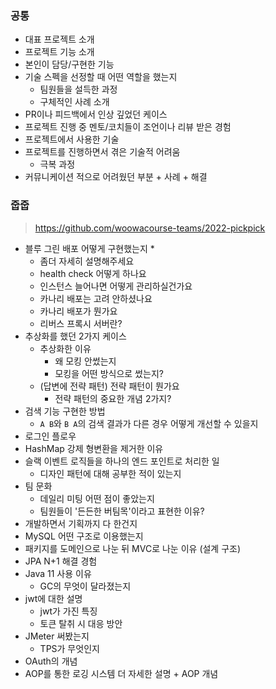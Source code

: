 ### 공통

- 대표 프로젝트 소개
- 프로젝트 기능 소개
- 본인이 담당/구현한 기능
- 기술 스펙을 선정할 때 어떤 역할을 했는지
    - 팀원들을 설득한 과정
    - 구체적인 사례 소개
- PR이나 피드백에서 인상 깊었던 케이스
- 프로젝트 진행 중 멘토/코치들이 조언이나 리뷰 받은 경험
- 프로젝트에서 사용한 기술
- 프로젝트를 진행하면서 겪은 기술적 어려움
    - 극복 과정
- 커뮤니케이션 적으로 어려웠던 부분 + 사례 + 해결

### 줍줍

> https://github.com/woowacourse-teams/2022-pickpick

- 블루 그린 배포 어떻게 구현했는지 *
    - 좀더 자세히 설명해주세요
    - health check 어떻게 하나요
    - 인스턴스 늘어나면 어떻게 관리하실건가요
    - 카나리 배포는 고려 안하셨나요
    - 카나리 배포가 뭔가요
    - 리버스 프록시 서버란?
- 추상화를 했던 2가지 케이스
    - 추상화한 이유
        - 왜 모킹 안썼는지
        - 모킹을 어떤 방식으로 썼는지?
    - (답변에 전략 패턴) 전략 패턴이 뭔가요
        - 전략 패턴의 중요한 개념 2가지?
- 검색 기능 구현한 방법
    - `A B`와 `B A`의 검색 결과가 다른 경우 어떻게 개선할 수 있을지
- 로그인 플로우
- HashMap 강제 형변환을 제거한 이유
- 슬랙 이벤트 로직들을 하나의 엔드 포인트로 처리한 일
    - 디자인 패턴에 대해 공부한 적이 있는지
- 팀 문화
    - 데일리 미팅 어떤 점이 좋았는지
    - 팀원들이 '든든한 버팀목'이라고 표현한 이유?
- 개발하면서 기획까지 다 한건지
- MySQL 어떤 구조로 이용했는지
- 패키지를 도메인으로 나눈 뒤 MVC로 나눈 이유 (설계 구조)
- JPA N+1 해결 경험
- Java 11 사용 이유
    - GC의 무엇이 달라졌는지
- jwt에 대한 설명
    - jwt가 가진 특징
    - 토큰 탈취 시 대응 방안
- JMeter 써봤는지
    - TPS가 무엇인지
- OAuth의 개념
- AOP를 통한 로깅 시스템 더 자세한 설명 + AOP 개념
